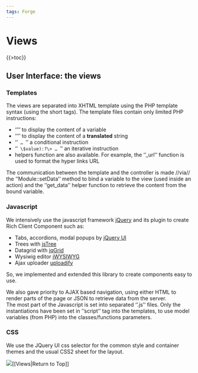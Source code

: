 ```yaml
---
tags: Forge
---
```


Views
=====

{{\>toc}}

User Interface: the views
-------------------------

### Templates

The views are separated into XHTML template using the PHP template syntax (using the short tags). The template files contain only limited PHP instructions:

-   ‘’<code><?=get_data("myVariable")?></code>’’ to display the content of a variable
-   ‘’<code><?=__("A string")?></code>’’ to display the content of a **translated** string
-   ‘’<code><?if($test == 1):?> … <?endif?></code>’’ a conditional instruction
-   ‘’<code><?foreach($array as $key => \$value):?\> … <?endforeach?></code>’’ an iterative instruction
-   helpers function are also available. For example, the ‘’\_url’’ function is used to format the hyper links URL

The communication between the template and the controller is made //via// the ‘’Module::setData’‘ method to bind a variable to the view (used inside an action) and the ’‘get\_data’’ helper function to retrieve the content from the bound variable.

### Javascript

We intensively use the javascript framework [jQuery](resources/http://jquery.com/) and its plugin to create Rich Client Component such as:

-   Tabs, accordions, modal popups by [jQuery UI](resources/http://jqueryui.com/)
-   Trees with [jsTree](resources/http://jstree.com/)
-   Datagrid with [jqGrid](resources/http://www.trirand.com/blog/)
-   Wysiwig editor [jWYSIWYG](resources/http://plugins.jquery.com/project/jWYSIWYG)
-   Ajax uploader [uploadify](resources/http://www.uploadify.com/)

So, we implemented and extended this library to create components easy to use.

We also gave priority to AJAX based navigation, using either HTML to render parts of the page or JSON to retrieve data from the server.\
The most part of the Javascript is set into separated ‘’.js’‘ files. Only the instantiations have been set in ’‘script’’ tag into the templates, to use model variables (from PHP) into the classes/functions parameters.

### CSS

We use the JQuery UI css selector for the common style and container themes and the usual CSS2 sheet for the layout.

![](resources/http://forge.taotesting.com/attachments/download/215/returnTopArrow.JPG)[[Views|Return to Top]]

